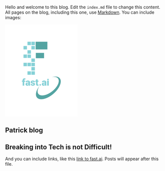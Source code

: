 Hello and welcome to this blog. Edit the `index.md` file to change this content. All pages on the blog, including this one, use [Markdown](https://guides.github.com/features/mastering-markdown/). You can include images:

![Image of fast.ai logo](images/logo.png)

## Patrick blog

## Breaking into Tech is not Difficult!


And you can include links, like this [link to fast.ai](https://www.fast.ai). Posts will appear after this file. 
